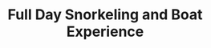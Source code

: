 ---
order: 58
image: "https://cdn.filestackcontent.com/NutEjuOtRjOJH4utsyN8/convert?cache=true&compress=true&quality=90&format=webp&w=1000&fit=max"
title:   Full Day Snorkeling and Boat Experience
infose: Six Guests, One Epic Adventure!
link: "https://fareharbor.com/embeds/book/piratesnorkelingshack/items/6350/calendar/2025/10/?asn=fhdn&asn-ref=turisteandoenpuertorico&ref=turisteandoenpuertorico&marketplace=yes&flow=no&full-items=yes"
---